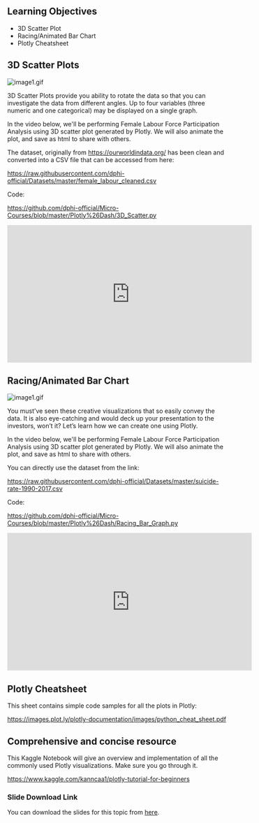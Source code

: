 ## Learning Objectives

* 3D Scatter Plot
* Racing/Animated Bar Chart
* Plotly Cheatsheet

## 3D Scatter Plots






![image1.gif](https://dphi-live.s3.amazonaws.com/media_uploads/image1_bce18a13035144e8acaa50cff5d2bdd8.gif)






3D Scatter Plots provide you ability to rotate the data so that you can investigate the data from different angles. Up to four variables (three numeric and one categorical) may be displayed on a single graph.

In the video below, we'll be performing Female Labour Force Participation Analysis using 3D scatter plot generated by Plotly. We will also animate the plot, and save as html to share with others.

The dataset, originally from https://ourworldindata.org/ has been clean and converted into a CSV file that can be accessed from here:

https://raw.githubusercontent.com/dphi-official/Datasets/master/female_labour_cleaned.csv

Code: 

https://github.com/dphi-official/Micro-Courses/blob/master/Plotly%26Dash/3D_Scatter.py




<iframe width="560" height="315" src="https://www.youtube.com/embed/-Mx89Jcn2E4" title="YouTube video player" frameborder="0" allow="accelerometer; autoplay; clipboard-write; encrypted-media; gyroscope; picture-in-picture" allowfullscreen></iframe>






## Racing/Animated Bar Chart
![image1.gif](https://dphi-live.s3.amazonaws.com/media_uploads/image1_f253cce0d52547e2bb026f8d9c185203.gif)








You must’ve seen these creative visualizations that so easily convey the data. It is also eye-catching and would deck up your presentation to the investors, won’t it? Let’s learn how we can create one using Plotly.

In the video below, we'll be performing Female Labour Force Participation Analysis using 3D scatter plot generated by Plotly. We will also animate the plot, and save as html to share with others.

You can directly use the dataset from the link: 

https://raw.githubusercontent.com/dphi-official/Datasets/master/suicide-rate-1990-2017.csv

Code:

https://github.com/dphi-official/Micro-Courses/blob/master/Plotly%26Dash/Racing_Bar_Graph.py






<iframe width="560" height="315" src="https://www.youtube.com/embed/lZNNmaWkiMI" title="YouTube video player" frameborder="0" allow="accelerometer; autoplay; clipboard-write; encrypted-media; gyroscope; picture-in-picture" allowfullscreen></iframe>






## Plotly Cheatsheet

This sheet contains simple code samples for all the plots in Plotly:

https://images.plot.ly/plotly-documentation/images/python_cheat_sheet.pdf

## Comprehensive and concise resource

This Kaggle Notebook will give an overview and implementation of all the commonly used Plotly visualizations. Make sure you go through it.

https://www.kaggle.com/kanncaa1/plotly-tutorial-for-beginners

### Slide Download Link
You can download the slides for this topic from [here](https://docs.google.com/presentation/d/10IpdxR2wTbQcuUBwO6y2PFfvpOsXM86HfyG1dEcOvQA/edit?usp=sharing).